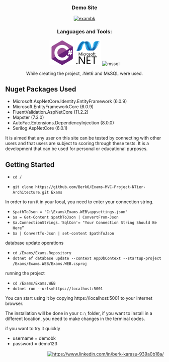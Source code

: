 <h3 align="middle">Demo Site</h3>
<p align="Middle"> <a href="https://exambk.somee.com" target="_blank" rel="noreferrer"> <img src="https://exambk.somee.com/images/logoExamBK.png" alt="exambk" width="200" height="100"/> </a>
 
<h3 align="middle">Languages and Tools:</h3>
<p align="Middle">  <img src="https://raw.githubusercontent.com/devicons/devicon/master/icons/csharp/csharp-original.svg" alt="csharp" width="80" height="80"/>   <img src="https://raw.githubusercontent.com/devicons/devicon/master/icons/dot-net/dot-net-original-wordmark.svg" alt="dotnet" width="80" height="80"/>  <img src="https://www.svgrepo.com/show/303229/microsoft-sql-server-logo.svg" alt="mssql" width="80" height="80"/> </p>

<p align="Middle"> While creating the project, .Net6 and MsSQL were used.</p>

## Nuget Packages Used
- Microsoft.AspNetCore.Identity.EntityFramework (6.0.9)
- Microsoft.EntityFrameworkCore (6.0.9)
- FluentValidation.AspNetCore (11.2.2)
- Mapster (7.3.0)
- AutoFac.Extensions.DependencyInjection (8.0.0)
- Serilog.AspNetCore (6.0.1)

It is aimed that any user on this site can be tested by connecting with other users and that users are subject to scoring through these tests. It is a development that can be used for personal or educational purposes.

## Getting Started

- `cd /`

- `git clone https://github.com/Berk6/Exams-MVC-Project-NTier-Architecture.git Exams`

In order to run it in your local, you need to enter your connection string.

- `$pathToJson = "C:\Exams\Exams.WEB\appsettings.json"` 
- `$a = Get-Content $pathToJson | ConvertFrom-Json` 
- `$a.ConnectionStrings.'SqlCon'= "Your Connection String Should Be Here”` 
- `$a | ConvertTo-Json | set-content $pathToJson`

database update operations
- `cd /Exams/Exams.Repository`
- `dotnet ef database update --context AppDbContext --startup-project /Exams/Exams.WEB/Exams.WEB.csproj`

running the project
- `cd /Exams/Exams.WEB`
- `dotnet run --urls=https://localhost:5001 `

You can start using it by copying https://localhost:5001 to your internet browser.

The installation will be done in your `C:\` folder, if you want to install in a different location, you need to make changes in the terminal codes.

if you want to try it quickly 
- username = demobk 
- password = demo123

<p align="right">
<a href="https://www.linkedin.com/in/berk-karasu-939a0b18a/" target="blank"><img align="center" src="https://raw.githubusercontent.com/rahuldkjain/github-profile-readme-generator/master/src/images/icons/Social/linked-in-alt.svg" alt="https://www.linkedin.com/in/berk-karasu-939a0b18a/" height="60" width="80" /></a>
</p>
